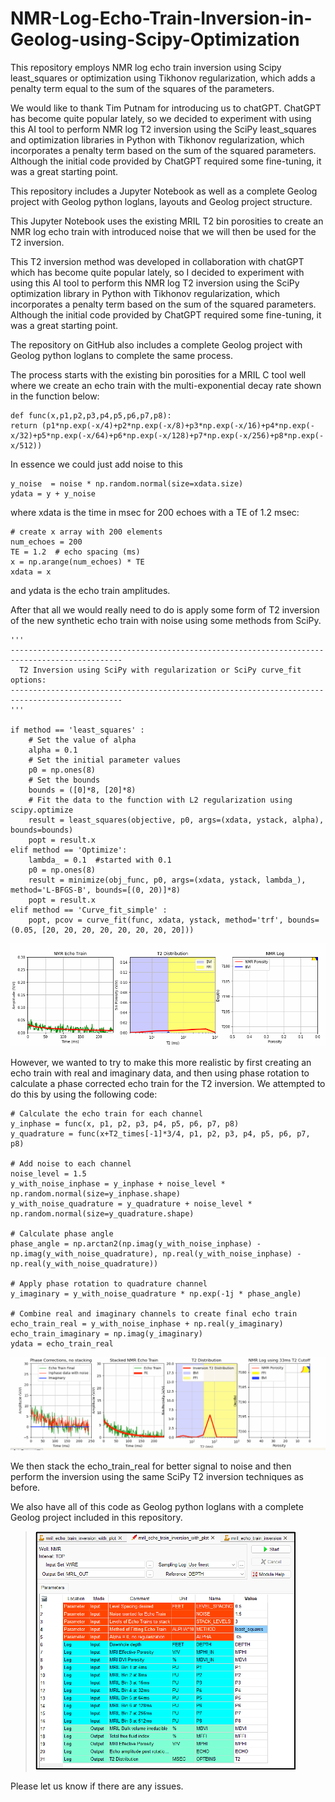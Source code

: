 # NMR-Log-Echo-Train-Inversion-in-Geolog-using-Scipy-Optimization
This repository employs NMR log echo train inversion using Scipy least_squares or optimization using Tikhonov regularization, which adds a penalty term equal to the sum of the squares of the parameters. 

We would like to thank Tim Putnam for introducing us to chatGPT. ChatGPT has become quite popular lately, so we decided to experiment with using this AI tool to perform NMR log T2 inversion using the SciPy least_squares and optimization libraries in Python with Tikhonov regularization, which incorporates a penalty term based on the sum of the squared parameters. Although the initial code provided by ChatGPT required some fine-tuning, it was a great starting point.

This repository includes a Jupyter Notebook as well as a complete Geolog project with Geolog python loglans, layouts and Geolog project structure.  

This Jupyter Notebook uses the existing MRIL T2 bin porosities to create an NMR log echo train with introduced noise that we will then be used for the T2 inversion. 

This T2 inversion method was developed in collaboration with chatGPT which has become quite popular lately, so I decided to experiment with using this AI tool to perform this NMR log T2 inversion using the SciPy optimization library in Python with Tikhonov regularization, which incorporates a penalty term based on the sum of the squared parameters. Although the initial code provided by ChatGPT required some fine-tuning, it was a great starting point.

The repository on GitHub also includes a complete Geolog project with Geolog python loglans to complete the same process.

The process starts with the existing bin porosities for a MRIL C tool well where we create an echo train with the multi-exponential decay rate shown in the function below:

    def func(x,p1,p2,p3,p4,p5,p6,p7,p8):
    return (p1*np.exp(-x/4)+p2*np.exp(-x/8)+p3*np.exp(-x/16)+p4*np.exp(-x/32)+p5*np.exp(-x/64)+p6*np.exp(-x/128)+p7*np.exp(-x/256)+p8*np.exp(-x/512))

In essence we could just add noise to this 

    y_noise  = noise * np.random.normal(size=xdata.size)
    ydata = y + y_noise

where xdata is the time in msec for 200 echoes with a TE of 1.2 msec:

    # create x array with 200 elements
    num_echoes = 200
    TE = 1.2  # echo spacing (ms)
    x = np.arange(num_echoes) * TE
    xdata = x

and ydata is the echo train amplitudes.

After that all we would really need to do is apply some form of T2 inversion of the new synthetic echo train with noise using some methods from SciPy. 

    '''
    -----------------------------------------------------------------------------------------------
      T2 Inversion using SciPy with regularization or SciPy curve_fit options:
    -----------------------------------------------------------------------------------------------
    '''
 
    if method == 'least_squares' : 
        # Set the value of alpha
        alpha = 0.1
        # Set the initial parameter values
        p0 = np.ones(8)
        # Set the bounds
        bounds = ([0]*8, [20]*8)
        # Fit the data to the function with L2 regularization using scipy.optimize
        result = least_squares(objective, p0, args=(xdata, ystack, alpha), bounds=bounds)
        popt = result.x    
    elif method == 'Optimize':
        lambda_ = 0.1  #started with 0.1
        p0 = np.ones(8)
        result = minimize(obj_func, p0, args=(xdata, ystack, lambda_), method='L-BFGS-B', bounds=[(0, 20)]*8)
        popt = result.x
    elif method == 'Curve_fit_simple' : 
        popt, pcov = curve_fit(func, xdata, ystack, method='trf', bounds=(0.05, [20, 20, 20, 20, 20, 20, 20, 20])) 
        
![NMR_log](NMR_log.gif)

However, we wanted to try to make this more realistic by first creating an echo train with real and imaginary data, and then using phase rotation to calculate a phase corrected echo train for the T2 inversion. We attempted to do this by using the following code:

    # Calculate the echo train for each channel
    y_inphase = func(x, p1, p2, p3, p4, p5, p6, p7, p8)
    y_quadrature = func(x+T2_times[-1]*3/4, p1, p2, p3, p4, p5, p6, p7, p8)

    # Add noise to each channel
    noise_level = 1.5
    y_with_noise_inphase = y_inphase + noise_level * np.random.normal(size=y_inphase.shape)
    y_with_noise_quadrature = y_quadrature + noise_level * np.random.normal(size=y_quadrature.shape)

    # Calculate phase angle
    phase_angle = np.arctan2(np.imag(y_with_noise_inphase) - np.imag(y_with_noise_quadrature), np.real(y_with_noise_inphase) - np.real(y_with_noise_quadrature))

    # Apply phase rotation to quadrature channel
    y_imaginary = y_with_noise_quadrature * np.exp(-1j * phase_angle)

    # Combine real and imaginary channels to create final echo train
    echo_train_real = y_with_noise_inphase + np.real(y_imaginary)
    echo_train_imaginary = np.imag(y_imaginary)
    ydata = echo_train_real

![T2_inversion_phase](T2_inversion_phase.gif)

We then stack the echo_train_real for better signal to noise and then perform the inversion using the same SciPy T2 inversion techniques as before. 

We also have all of this code as Geolog python loglans with a complete Geolog project included in this repository. 

>![Geolog_Image](Geolog_loglan.png)

Please let us know if there are any issues. 
